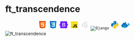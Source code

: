 # ft_transcendence
<div align="center">
	<code><img width="30" src="https://github.com/souelgha/images/blob/main/icons8-html-48.png" alt="HTML" title="HTML"/></code>
	<code><img width="30" src="https://github.com/souelgha/images/blob/main/icons8-css3-48.png" alt="CSS" title="CSS"/></code>
	<code><img width="30" src="https://github.com/souelgha/images/blob/main/icons8-bootstrap-48.png" alt="Bootstrap" title="Bootstrap"/></code>
	<code><img width="30" src="https://github.com/souelgha/images/blob/main/icons8-js-48.png" alt="JavaScript" title="JavaScript"/></code>
	<code><img width="30" src="https://github.com/souelgha/images/blob/main/icons8-django-48.png" alt="Python" title="Python"/></code>
	<code><img width="30" src="" alt="Django" title="Django"/></code>
	<code><img width="30" src="https://github.com/souelgha/images/blob/main/icons8-python-48.png" alt="PostgreSQL" title="PostgreSQL"/></code>
  <code><img width="30" src=" https://github.com/souelgha/images/blob/main/icons8-docker-48.png" alt="Docker" title="Docker"/></code>
 
</div>

<img src="https://github.com/souelgha/42_ft_transcendance/blob/main/pong.png" alt="ft_transcendence" width="300"/>
